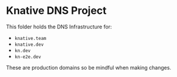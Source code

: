 # Knative DNS Project

This folder holds the DNS Infrastructure for:
- `knative.team`
- `knative.dev`
- `kn.dev`
- `kn-e2e.dev`

These are production domains so be mindful when making changes.
